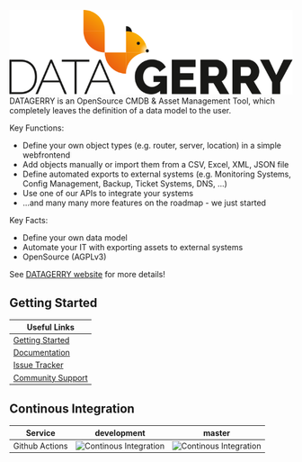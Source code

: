 ![Image](app/src/assets/img/datagerry_logo.svg)
DATAGERRY is an OpenSource CMDB & Asset Management Tool, which completely leaves the definition of a data model to the user.

Key Functions:
* Define your own object types (e.g. router, server, location) in a simple webfrontend
* Add objects manually or import them from a CSV, Excel, XML, JSON file
* Define automated exports to external systems (e.g. Monitoring Systems, Config Management, Backup, Ticket Systems, DNS, ...)
* Use one of our APIs to integrate your systems
* ...and many many more features on the roadmap - we just started

Key Facts:
* Define your own data model
* Automate your IT with exporting assets to external systems
* OpenSource (AGPLv3)

See [DATAGERRY website](https://www.datagerry.com) for more details!


## Getting Started
|Useful Links |
|-----|
|[Getting Started](https://www.datagerry.com) |
|[Documentation](https://docs.datagerry.com)|
|[Issue Tracker](https://issues.datagerry.com)|
|[Community Support](https://community.datagerry.com)|


## Continous Integration
| Service        | development      | master       |
| -------------- |----------------- | ------------ |
| Github Actions | ![Continous Integration](https://github.com/DATAGerry/DATAGerry/workflows/Continous%20Integration/badge.svg?branch=development) | ![Continous Integration](https://github.com/DATAGerry/DATAGerry/workflows/Continous%20Integration/badge.svg?branch=master) |
